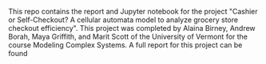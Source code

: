 This repo contains the report and Jupyter notebook for the project "Cashier or Self-Checkout? A cellular automata model to analyze grocery store checkout efficiency". This project was completed by Alaina Birney, Andrew Borah, Maya Griffith, and Marit Scott of the University of Vermont for the course Modeling Complex Systems. A full report for this project can be found
